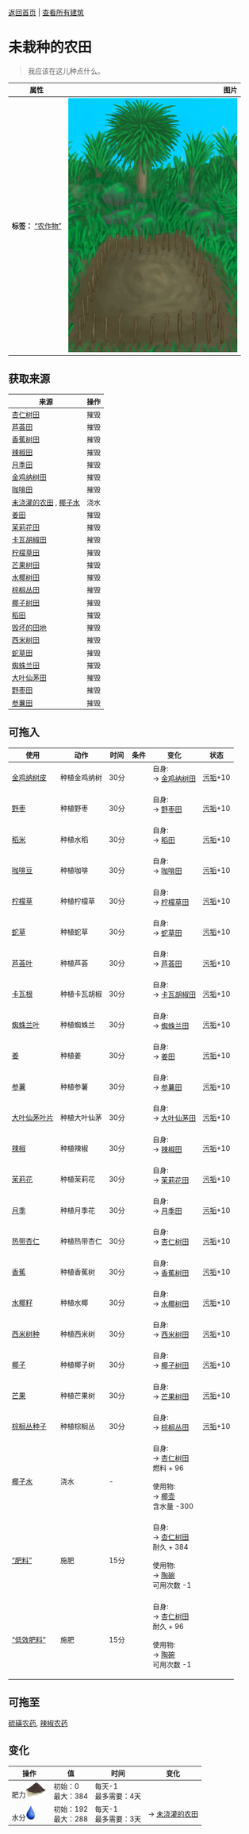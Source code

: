 [返回首页](index.md)   |  [查看所有建筑](building.md)
# 未栽种的农田  
> 我应该在这儿种点什么。  
  
  属性  |   图片   
 ----  |  ----:   
 **标签：**	[“农作物”](tag_Crop.md)  |  ![](Sprite/CropPlot.png)   
  
## 获取来源  
来源  |  操作  
----  |  ----  
[杏仁树田](CropPlotAlmondTree.md)  |  摧毁  
[芦荟田](CropPlotAloeVera.md)  |  摧毁  
[香蕉树田](CropPlotBananaTree.md)  |  摧毁  
[辣椒田](CropPlotChilies.md)  |  摧毁  
[月季田](CropPlotChinaRose.md)  |  摧毁  
[金鸡纳树田](CropPlotCinchonaTree.md)  |  摧毁  
[咖啡田](CropPlotCoffee.md)  |  摧毁  
[未浇灌的农田](CropPlotDry.md) , [椰子水](LQ_CoconutWater.md)  |  浇水  
[姜田](CropPlotGinger.md)  |  摧毁  
[茉莉花田](CropPlotJasmine.md)  |  摧毁  
[卡瓦胡椒田](CropPlotKava.md)  |  摧毁  
[柠檬草田](CropPlotLemonGrass.md)  |  摧毁  
[芒果树田](CropPlotMangoTree.md)  |  摧毁  
[水椰树田](CropPlotNipaPalm.md)  |  摧毁  
[棕榈丛田](CropPlotPalmBush.md)  |  摧毁  
[椰子树田](CropPlotPalmTree.md)  |  摧毁  
[稻田](CropPlotRice.md)  |  摧毁  
[毁坏的田地](CropPlotRuined.md)  |  摧毁  
[西米树田](CropPlotSagoPalm.md)  |  摧毁  
[蛇草田](CropPlotSnakeGrass.md)  |  摧毁  
[蜘蛛兰田](CropPlotSpiderLily.md)  |  摧毁  
[大叶仙茅田](CropPlotWeevilLily.md)  |  摧毁  
[野枣田](CropPlotWildJujube.md)  |  摧毁  
[参薯田](CropPlotYam.md)  |  摧毁  
## 可拖入  
使用  |  动作  |  时间  |  条件  |  变化  |  状态  
----  |  ----  |  ----  |  ----  |  ----  |  ----  
[金鸡纳树皮](BarkCinchona.md)  |  种植金鸡纳树  |  30分  |    |  自身:<br>→ [金鸡纳树田](CropPlotCinchonaTree.md)<br><br>  |  [污垢](Filth.md)+10  
[野枣](JujubeFruits.md)  |  种植野枣  |  30分  |    |  自身:<br>→ [野枣田](CropPlotWildJujube.md)<br><br>  |  [污垢](Filth.md)+10  
[稻米](RiceGrains.md)  |  种植水稻  |  30分  |    |  自身:<br>→ [稻田](CropPlotRice.md)<br><br>  |  [污垢](Filth.md)+10  
[咖啡豆](CoffeeBeans.md)  |  种植咖啡  |  30分  |    |  自身:<br>→ [咖啡田](CropPlotCoffee.md)<br><br>  |  [污垢](Filth.md)+10  
[柠檬草](LemongrassStalks.md)  |  种植柠檬草  |  30分  |    |  自身:<br>→ [柠檬草田](CropPlotLemonGrass.md)<br><br>  |  [污垢](Filth.md)+10  
[蛇草](SnakeGrass.md)  |  种植蛇草  |  30分  |    |  自身:<br>→ [蛇草田](CropPlotSnakeGrass.md)<br><br>  |  [污垢](Filth.md)+10  
[芦荟叶](AloeVeraLeaf.md)  |  种植芦荟  |  30分  |    |  自身:<br>→ [芦荟田](CropPlotAloeVera.md)<br><br>  |  [污垢](Filth.md)+10  
[卡瓦根](KavaRoot.md)  |  种植卡瓦胡椒  |  30分  |    |  自身:<br>→ [卡瓦胡椒田](CropPlotKava.md)<br><br>  |  [污垢](Filth.md)+10  
[蜘蛛兰叶](SpiderLilyLeaves.md)  |  种植蜘蛛兰  |  30分  |    |  自身:<br>→ [蜘蛛兰田](CropPlotSpiderLily.md)<br><br>  |  [污垢](Filth.md)+10  
[姜](Ginger.md)  |  种植姜  |  30分  |    |  自身:<br>→ [姜田](CropPlotGinger.md)<br><br>  |  [污垢](Filth.md)+10  
[参薯](Yam.md)  |  种植参薯  |  30分  |    |  自身:<br>→ [参薯田](CropPlotYam.md)<br><br>  |  [污垢](Filth.md)+10  
[大叶仙茅叶片](WeevilLilyLeaves.md)  |  种植大叶仙茅  |  30分  |    |  自身:<br>→ [大叶仙茅田](CropPlotWeevilLily.md)<br><br>  |  [污垢](Filth.md)+10  
[辣椒](Chilies.md)  |  种植辣椒  |  30分  |    |  自身:<br>→ [辣椒田](CropPlotChilies.md)<br><br>  |  [污垢](Filth.md)+10  
[茉莉花](JasmineFlowers.md)  |  种植茉莉花  |  30分  |    |  自身:<br>→ [茉莉花田](CropPlotJasmine.md)<br><br>  |  [污垢](Filth.md)+10  
[月季](ChinaRoseFlowers.md)  |  种植月季花  |  30分  |    |  自身:<br>→ [月季田](CropPlotChinaRose.md)<br><br>  |  [污垢](Filth.md)+10  
[热带杏仁](TropicalAlmonds.md)  |  种植热带杏仁  |  30分  |    |  自身:<br>→ [杏仁树田](CropPlotAlmondTree.md)<br><br>  |  [污垢](Filth.md)+10  
[香蕉](Banana.md)  |  种植香蕉树  |  30分  |    |  自身:<br>→ [香蕉树田](CropPlotBananaTree.md)<br><br>  |  [污垢](Filth.md)+10  
[水椰籽](NipaSeeds.md)  |  种植水椰  |  30分  |    |  自身:<br>→ [水椰树田](CropPlotNipaPalm.md)<br><br>  |  [污垢](Filth.md)+10  
[西米树种](SagoSeeds.md)  |  种植西米树  |  30分  |    |  自身:<br>→ [西米树田](CropPlotSagoPalm.md)<br><br>  |  [污垢](Filth.md)+10  
[椰子](Coconut.md)  |  种植椰子树  |  30分  |    |  自身:<br>→ [椰子树田](CropPlotPalmTree.md)<br><br>  |  [污垢](Filth.md)+10  
[芒果](Mango.md)  |  种植芒果树  |  30分  |    |  自身:<br>→ [芒果树田](CropPlotMangoTree.md)<br><br>  |  [污垢](Filth.md)+10  
[棕榈丛种子](PalmBushSeeds.md)  |  种植棕榈丛  |  30分  |    |  自身:<br>→ [棕榈丛田](CropPlotPalmBush.md)<br><br>  |  [污垢](Filth.md)+10  
[椰子水](LQ_CoconutWater.md)  |  浇水  |  -  |    |  自身:<br>→ [杏仁树田](CropPlotAlmondTree.md)<br>燃料 + 96<br><br>使用物:<br>→ [椰壶](CoconutFlask.md)<br>含水量  -300<br><br>  |    
[“肥料”](tag_Fertilizer.md)  |  施肥  |  15分  |    |  自身:<br>→ [杏仁树田](CropPlotAlmondTree.md)<br>耐久 + 384<br><br>使用物:<br>→ [陶碗](ClayBowl.md)<br>可用次数  -1<br><br>  |    
[“低效肥料”](tag_FertilizerWeak.md)  |  施肥  |  15分  |    |  自身:<br>→ [杏仁树田](CropPlotAlmondTree.md)<br>耐久 + 96<br><br>使用物:<br>→ [陶碗](ClayBowl.md)<br>可用次数  -1<br><br>  |    
## 可拖至  
[硫磺农药](LQ_PesticideBrimstone.md), [辣椒农药](LQ_PesticideChilli.md)  
## 变化  
操作  |  值  |  时间  |  变化  
----  |  ----  |  ----  |  ----  
肥力<img decoding="async" src="Sprite/FineDirt.png" style="height:30px;">  |  初始：0<br>最大：384  |  每天-1<br>最多需要：4天  |    
水分<img decoding="async" src="Sprite/Thirst.png" style="height:30px;">  |  初始：192<br>最大：288  |  每天-1<br>最多需要：3天  |  → [未浇灌的农田](CropPlotDry.md)  
